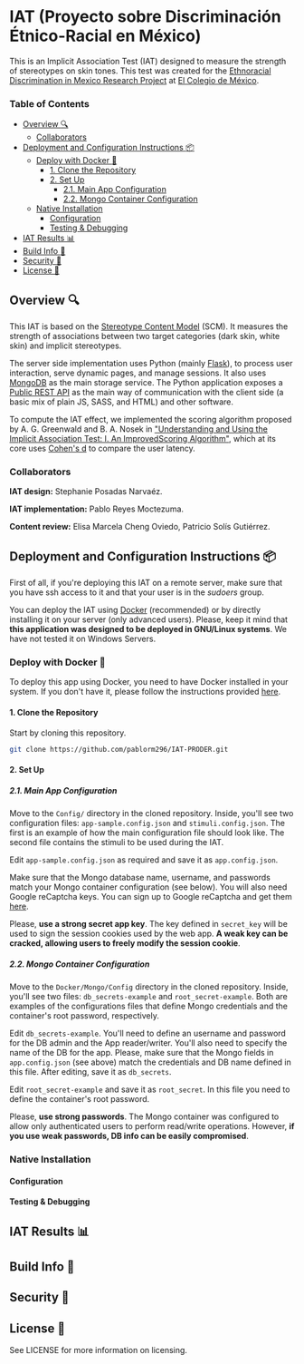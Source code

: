 # IAT (Proyecto sobre Discriminación Étnico-Racial en México)

This is an Implicit Association Test (IAT) designed to measure the strength of stereotypes on skin tones. This test was created for the [Ethnoracial Discrimination in Mexico Research Project](https://discriminacion.colmex.mx/) at [El Colegio de México](https://www.colmex.mx/en).

### Table of Contents

<!-- TOC -->

- [Overview :mag:](#overview-mag)
    - [Collaborators](#collaborators)
- [Deployment and Configuration Instructions :package:](#deployment-and-configuration-instructions-package)
    - [Deploy with Docker :whale:](#deploy-with-docker-whale)
        - [1. Clone the Repository](#1-clone-the-repository)
        - [2. Set Up](#2-set-up)
            - [2.1. Main App Configuration](#21-main-app-configuration)
            - [2.2. Mongo Container Configuration](#22-mongo-container-configuration)
    - [Native Installation](#native-installation)
        - [Configuration](#configuration)
        - [Testing & Debugging](#testing--debugging)
- [IAT Results :bar_chart:](#iat-results-bar_chart)
- [Build Info :construction_worker:](#build-info-construction_worker)
- [Security :police_car:](#security-police_car)
- [License :page_with_curl:](#license-page_with_curl)

<!-- /TOC -->

## Overview :mag:

This IAT is based on the [Stereotype Content Model](https://en.wikipedia.org/wiki/Stereotype_content_model) (SCM). It measures the strength of associations between two target categories (dark skin, white skin) and implicit stereotypes.

The server side implementation uses Python (mainly [Flask](https://flask.palletsprojects.com/en/1.1.x/)), to process user interaction, serve dynamic pages, and manage sessions. It also uses [MongoDB](https://www.mongodb.com/) as the main storage service. The Python application exposes a [Public REST API](https://en.wikipedia.org/wiki/Representational_state_transfer) as the main way of communication with the client side (a basic mix of plain JS, SASS, and HTML) and other software.

To compute the IAT effect, we implemented the scoring algorithm proposed by A. G. Greenwald and B. A. Nosek in ["Understanding and Using the Implicit Association Test: I. An ImprovedScoring Algorithm"](https://psycnet.apa.org/record/2003-05897-003), which at its core uses [Cohen's d](https://en.wikipedia.org/wiki/Effect_size#Cohen's_d) to compare the user latency.

### Collaborators

**IAT design:** Stephanie Posadas Narvaéz.

**IAT implementation:** Pablo Reyes Moctezuma.

**Content review:** Elisa Marcela Cheng Oviedo, Patricio Solís Gutiérrez.

## Deployment and Configuration Instructions :package:

First of all, if you're deploying this IAT on a remote server, make sure that you have ssh access to it and that your user is in the _sudoers_ group.

You can deploy the IAT using [Docker](https://www.docker.com/) (recommended) or by directly installing it on your server (only advanced users). Please, keep it mind that **this application was designed to be deployed in GNU/Linux systems**. We have not tested it on Windows Servers.

### Deploy with Docker :whale:

To deploy this app using Docker, you need to have Docker installed in your system. If you don't have it, please follow the instructions provided [here](https://docs.docker.com/engine/install/). 

#### 1. Clone the Repository

Start by cloning this repository.

```bash
git clone https://github.com/pablorm296/IAT-PRODER.git
```
#### 2. Set Up

##### 2.1. Main App Configuration

Move to the `Config/` directory in the cloned repository. Inside, you'll see two configuration files: `app-sample.config.json` and  `stimuli.config.json`. The first is an example of how the main configuration file should look like. The second file contains the stimuli to be used during the IAT. 

Edit `app-sample.config.json` as required and save it as `app.config.json`. 

Make sure that the Mongo database name, username, and passwords match your Mongo container configuration (see below). You will also need Google reCaptcha keys. You can sign up to Google reCaptcha and get them [here](https://www.google.com/recaptcha).

Please, **use a strong secret app key**. The key defined in `secret_key` will be used to sign the session cookies used by the web app. **A weak key can be cracked, allowing users to freely modify the session cookie**.

##### 2.2. Mongo Container Configuration

Move to the `Docker/Mongo/Config` directory in the cloned repository. Inside, you'll see two files: `db_secrets-example` and `root_secret-example`. Both are examples of the configurations files that define Mongo credentials and the container's root password, respectively.

Edit `db_secrets-example`. You'll need to define an username and password for the DB admin and the App reader/writer. You'll also need to specify the name of the DB for the app. Please, make sure that the Mongo fields in `app.config.json` (see above) match the credentials and DB name defined in this file. After editing, save it as `db_secrets`.

Edit `root_secret-example` and save it as `root_secret`. In this file you need to define the container's root password.

Please, **use strong passwords**. The Mongo container was configured to allow only authenticated users to perform read/write operations. However, **if you use weak passwords, DB info can be easily compromised**.

### Native Installation

#### Configuration

#### Testing & Debugging

## IAT Results :bar_chart:

## Build Info :construction_worker:

## Security :police_car:

## License :page_with_curl:

See LICENSE for more information on licensing.
